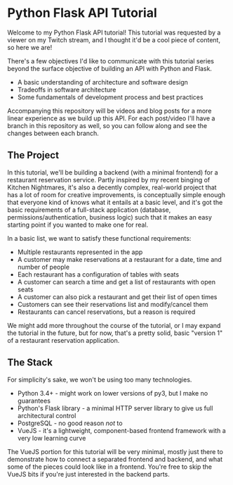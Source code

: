 # Python Flask API Tutorial

Welcome to my Python Flask API tutorial! This tutorial was requested
by a viewer on my Twitch stream, and I thought it'd be a cool piece
of content, so here we are!

There's a few objectives I'd like to communicate with this tutorial
series beyond the surface objective of building an API with Python
and Flask.

* A basic understanding of architecture and software design
* Tradeoffs in software architecture
* Some fundamentals of development process and best practices

Accompanying this repository will be videos and blog posts for a more
linear experience as we build up this API. For each post/video I'll
have a branch in this repository as well, so you can follow along and
see the changes between each branch.

## The Project

In this tutorial, we'll be building a backend (with a minimal frontend) for a
restaurant reservation service. Partly inspired by my recent binging of Kitchen
Nightmares, it's also a decently complex, real-world project that has a lot of
room for creative improvements, is conceptually simple enough that everyone
kind of knows what it entails at a basic level, and it's got the basic
requirements of a full-stack application (database, permissions/authentication,
business logic) such that it makes an easy starting point if you wanted to make
one for real.

In a basic list, we want to satisfy these functional requirements:

* Multiple restaurants represented in the app
* A customer may make reservations at a restaurant for a date, time and number of people
* Each restaurant has a configuration of tables with seats
* A customer can search a time and get a list of restaurants with open seats
* A customer can also pick a restaurant and get their list of open times
* Customers can see their reservations list and modify/cancel them
* Restaurants can cancel reservations, but a reason is required

We might add more throughout the course of the tutorial, or I may expand the tutorial
in the future, but for now, that's a pretty solid, basic "version 1" of a restaurant
reservation application.

## The Stack

For simplicity's sake, we won't be using too many technologies.

* Python 3.4+ - might work on lower versions of py3, but I make no guarantees
* Python's Flask library - a minimal HTTP server library to give us full 
architectural control
* PostgreSQL - no good reason _not_ to
* VueJS - it's a lightweight, component-based frontend framework with a very 
low learning curve

The VueJS portion for this tutorial will be very minimal, mostly just there to
demonstrate how to connect a separated frontend and backend, and what some of
the pieces could look like in a frontend. You're free to skip the VueJS bits if
you're just interested in the backend parts.
